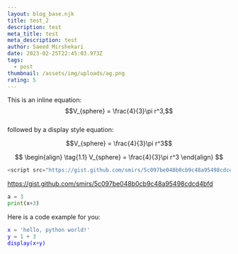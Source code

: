 ```yaml
---
layout: blog_base.njk
title: test_2
description: test
meta_title: test
meta_description: test
author: Saeed Mirshekari
date: 2023-02-25T22:45:03.973Z
tags:
  - post
thumbnail: /assets/img/uploads/ag.png
rating: 5
---
```

<script
  src="https://cdn.mathjax.org/mathjax/latest/MathJax.js?config=TeX-AMS-MML_HTMLorMML"
  type="text/javascript">
</script>

This is an inline equation: $$V_{sphere} = \frac{4}{3}\pi r^3,$$<br>
followed by a display style equation:

$$V_{sphere} = \frac{4}{3}\pi r^3$$

$$
\begin{align}
  \tag{1.1}
  V_{sphere} = \frac{4}{3}\pi r^3
\end{align}
$$

```python
<script src="https://gist.github.com/smirs/5c097be048b0cb9c48a95498cdcd4bfd.js"></script>
```

<script src="https://gist.github.com/smirs/5c097be048b0cb9c48a95498cdcd4bfd"></script>

<script 
    src="https://gist.github.com/smirs/5c097be048b0cb9c48a95498cdcd4bfd.js">
</script>

https://gist.github.com/smirs/5c097be048b0cb9c48a95498cdcd4bfd



<!--StartFragment-->

<script src="https://gist.github.com/smirs/d7cb76a9e882ce589e57882ca596cc76.js"></script>

<!--EndFragment-->



```python
a = 3
print(x+3)
```

H﻿ere is a code example for you:

<span style="color:blue;background-color:#94c045">

```python
x = 'hello, python world!'
y﻿ = 1 + 3
d﻿isplay(x+y)
```

</span>